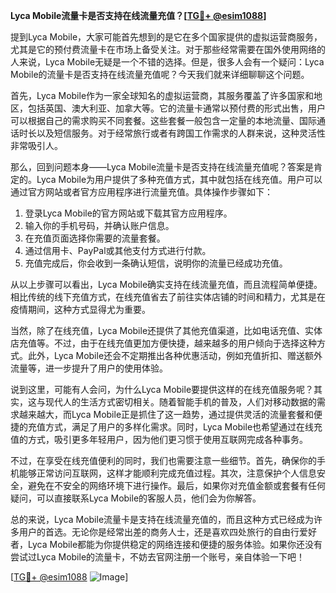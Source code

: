 **Lyca Mobile流量卡是否支持在线流量充值？[[TG💪+ @esim1088](https://t.me/s/esim1088)]**

提到Lyca Mobile，大家可能首先想到的是它在多个国家提供的虚拟运营商服务，尤其是它的预付费流量卡在市场上备受关注。对于那些经常需要在国外使用网络的人来说，Lyca Mobile无疑是一个不错的选择。但是，很多人会有一个疑问：Lyca Mobile的流量卡是否支持在线流量充值呢？今天我们就来详细聊聊这个问题。

首先，Lyca Mobile作为一家全球知名的虚拟运营商，其服务覆盖了许多国家和地区，包括英国、澳大利亚、加拿大等。它的流量卡通常以预付费的形式出售，用户可以根据自己的需求购买不同套餐。这些套餐一般包含一定量的本地流量、国际通话时长以及短信服务。对于经常旅行或者有跨国工作需求的人群来说，这种灵活性非常吸引人。

那么，回到问题本身——Lyca Mobile流量卡是否支持在线流量充值呢？答案是肯定的。Lyca Mobile为用户提供了多种充值方式，其中就包括在线充值。用户可以通过官方网站或者官方应用程序进行流量充值。具体操作步骤如下：

1. 登录Lyca Mobile的官方网站或下载其官方应用程序。
2. 输入你的手机号码，并确认账户信息。
3. 在充值页面选择你需要的流量套餐。
4. 通过信用卡、PayPal或其他支付方式进行付款。
5. 充值完成后，你会收到一条确认短信，说明你的流量已经成功充值。

从以上步骤可以看出，Lyca Mobile确实支持在线流量充值，而且流程简单便捷。相比传统的线下充值方式，在线充值省去了前往实体店铺的时间和精力，尤其是在疫情期间，这种方式显得尤为重要。

当然，除了在线充值，Lyca Mobile还提供了其他充值渠道，比如电话充值、实体店充值等。不过，由于在线充值更加方便快捷，越来越多的用户倾向于选择这种方式。此外，Lyca Mobile还会不定期推出各种优惠活动，例如充值折扣、赠送额外流量等，进一步提升了用户的使用体验。

说到这里，可能有人会问，为什么Lyca Mobile要提供这样的在线充值服务呢？其实，这与现代人的生活方式密切相关。随着智能手机的普及，人们对移动数据的需求越来越大，而Lyca Mobile正是抓住了这一趋势，通过提供灵活的流量套餐和便捷的充值方式，满足了用户的多样化需求。同时，Lyca Mobile也希望通过在线充值的方式，吸引更多年轻用户，因为他们更习惯于使用互联网完成各种事务。

不过，在享受在线充值便利的同时，我们也需要注意一些细节。首先，确保你的手机能够正常访问互联网，这样才能顺利完成充值过程。其次，注意保护个人信息安全，避免在不安全的网络环境下进行操作。最后，如果你对充值金额或套餐有任何疑问，可以直接联系Lyca Mobile的客服人员，他们会为你解答。

总的来说，Lyca Mobile流量卡是支持在线流量充值的，而且这种方式已经成为许多用户的首选。无论你是经常出差的商务人士，还是喜欢四处旅行的自由行爱好者，Lyca Mobile都能为你提供稳定的网络连接和便捷的服务体验。如果你还没有尝试过Lyca Mobile的流量卡，不妨去官网注册一个账号，亲自体验一下吧！

[[TG💪+ @esim1088](https://t.me/s/esim1088) ![Image](https://i.postimg.cc/4NQfJmqS/Snipaste-2025-05-13-00-14-12.png)]